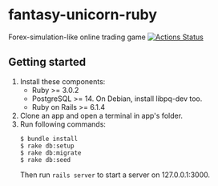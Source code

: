 # fantasy-unicorn-ruby

Forex-simulation-like online trading game
[![Actions Status](https://github.com/Cherry-Squad/fantasy-unicorn-ruby/workflows/specs/badge.svg)](https://github.com/Cherry-Squad/fantasy-unicorn-ruby/actions)

## Getting started

1. Install these components:
    - Ruby >= 3.0.2
    - PostgreSQL >= 14. On Debian, install libpq-dev too.
    - Ruby on Rails >= 6.1.4
2. Clone an app and open a terminal in app's folder.
3. Run following commands:
    ```shell
    $ bundle install
    $ rake db:setup
    $ rake db:migrate
    $ rake db:seed
    ```
   Then run `rails server` to start a server on 127.0.0.1:3000.